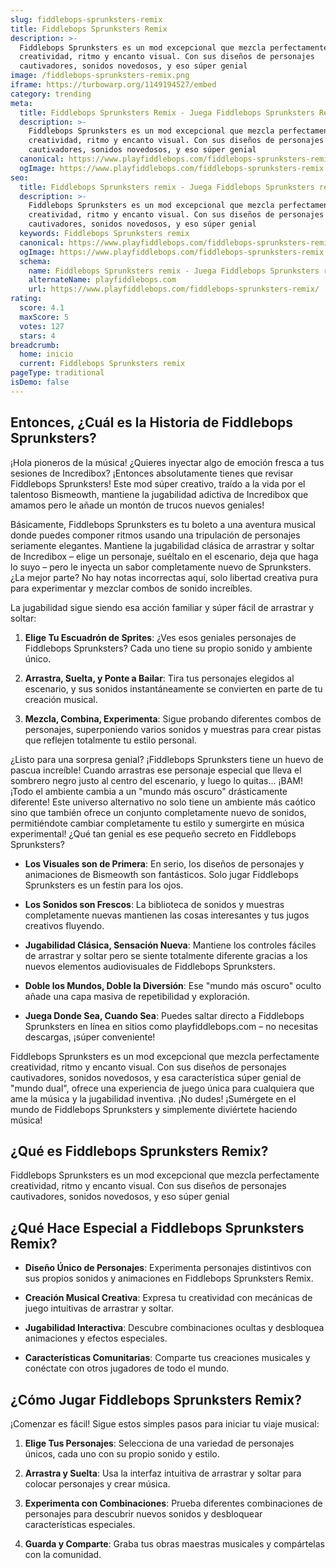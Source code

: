 ```yaml
---
slug: fiddlebops-sprunksters-remix
title: Fiddlebops Sprunksters Remix
description: >-
  Fiddlebops Sprunksters es un mod excepcional que mezcla perfectamente
  creatividad, ritmo y encanto visual. Con sus diseños de personajes
  cautivadores, sonidos novedosos, y eso súper genial
image: /fiddlebops-sprunksters-remix.png
iframe: https://turbowarp.org/1149194527/embed
category: trending
meta:
  title: Fiddlebops Sprunksters Remix - Juega Fiddlebops Sprunksters Remix Online
  description: >-
    Fiddlebops Sprunksters es un mod excepcional que mezcla perfectamente
    creatividad, ritmo y encanto visual. Con sus diseños de personajes
    cautivadores, sonidos novedosos, y eso súper genial
  canonical: https://www.playfiddlebops.com/fiddlebops-sprunksters-remix/
  ogImage: https://www.playfiddlebops.com/fiddlebops-sprunksters-remix.png
seo:
  title: Fiddlebops Sprunksters remix - Juega Fiddlebops Sprunksters remix Online
  description: >-
    Fiddlebops Sprunksters es un mod excepcional que mezcla perfectamente
    creatividad, ritmo y encanto visual. Con sus diseños de personajes
    cautivadores, sonidos novedosos, y eso súper genial
  keywords: Fiddlebops Sprunksters remix
  canonical: https://www.playfiddlebops.com/fiddlebops-sprunksters-remix/
  ogImage: https://www.playfiddlebops.com/fiddlebops-sprunksters-remix.png
  schema:
    name: Fiddlebops Sprunksters remix - Juega Fiddlebops Sprunksters remix Online
    alternateName: playfiddlebops.com
    url: https://www.playfiddlebops.com/fiddlebops-sprunksters-remix/
rating:
  score: 4.1
  maxScore: 5
  votes: 127
  stars: 4
breadcrumb:
  home: inicio
  current: Fiddlebops Sprunksters remix
pageType: traditional
isDemo: false
---
```


## Entonces, ¿Cuál es la Historia de Fiddlebops Sprunksters?

¡Hola pioneros de la música! ¿Quieres inyectar algo de emoción fresca a tus sesiones de Incredibox? ¡Entonces absolutamente tienes que revisar Fiddlebops Sprunksters! Este mod súper creativo, traído a la vida por el talentoso Bismeowth, mantiene la jugabilidad adictiva de Incredibox que amamos pero le añade un montón de trucos nuevos geniales!

Básicamente, Fiddlebops Sprunksters es tu boleto a una aventura musical donde puedes componer ritmos usando una tripulación de personajes seriamente elegantes. Mantiene la jugabilidad clásica de arrastrar y soltar de Incredibox – elige un personaje, suéltalo en el escenario, deja que haga lo suyo – pero le inyecta un sabor completamente nuevo de Sprunksters. ¿La mejor parte? No hay notas incorrectas aquí, solo libertad creativa pura para experimentar y mezclar combos de sonido increíbles.

La jugabilidad sigue siendo esa acción familiar y súper fácil de arrastrar y soltar:

1. **Elige Tu Escuadrón de Sprites**: ¿Ves esos geniales personajes de Fiddlebops Sprunksters? Cada uno tiene su propio sonido y ambiente único.

1. **Arrastra, Suelta, y Ponte a Bailar**: Tira tus personajes elegidos al escenario, y sus sonidos instantáneamente se convierten en parte de tu creación musical.

1. **Mezcla, Combina, Experimenta**: Sigue probando diferentes combos de personajes, superponiendo varios sonidos y muestras para crear pistas que reflejen totalmente tu estilo personal.

¿Listo para una sorpresa genial? ¡Fiddlebops Sprunksters tiene un huevo de pascua increíble! Cuando arrastras ese personaje especial que lleva el sombrero negro justo al centro del escenario, y luego lo quitas... ¡BAM! ¡Todo el ambiente cambia a un "mundo más oscuro" drásticamente diferente! Este universo alternativo no solo tiene un ambiente más caótico sino que también ofrece un conjunto completamente nuevo de sonidos, permitiéndote cambiar completamente tu estilo y sumergirte en música experimental! ¿Qué tan genial es ese pequeño secreto en Fiddlebops Sprunksters?

- **Los Visuales son de Primera**: En serio, los diseños de personajes y animaciones de Bismeowth son fantásticos. Solo jugar Fiddlebops Sprunksters es un festín para los ojos.

- **Los Sonidos son Frescos**: La biblioteca de sonidos y muestras completamente nuevas mantienen las cosas interesantes y tus jugos creativos fluyendo.

- **Jugabilidad Clásica, Sensación Nueva**: Mantiene los controles fáciles de arrastrar y soltar pero se siente totalmente diferente gracias a los nuevos elementos audiovisuales de Fiddlebops Sprunksters.

- **Doble los Mundos, Doble la Diversión**: Ese "mundo más oscuro" oculto añade una capa masiva de repetibilidad y exploración.

- **Juega Donde Sea, Cuando Sea**: Puedes saltar directo a Fiddlebops Sprunksters en línea en sitios como playfiddlebops.com – no necesitas descargas, ¡súper conveniente!

Fiddlebops Sprunksters es un mod excepcional que mezcla perfectamente creatividad, ritmo y encanto visual. Con sus diseños de personajes cautivadores, sonidos novedosos, y esa característica súper genial de "mundo dual", ofrece una experiencia de juego única para cualquiera que ame la música y la jugabilidad inventiva. ¡No dudes! ¡Sumérgete en el mundo de Fiddlebops Sprunksters y simplemente diviértete haciendo música!

## ¿Qué es Fiddlebops Sprunksters Remix?

Fiddlebops Sprunksters es un mod excepcional que mezcla perfectamente creatividad, ritmo y encanto visual. Con sus diseños de personajes cautivadores, sonidos novedosos, y eso súper genial

## ¿Qué Hace Especial a Fiddlebops Sprunksters Remix?

- **Diseño Único de Personajes**: Experimenta personajes distintivos con sus propios sonidos y animaciones en Fiddlebops Sprunksters Remix.

- **Creación Musical Creativa**: Expresa tu creatividad con mecánicas de juego intuitivas de arrastrar y soltar.

- **Jugabilidad Interactiva**: Descubre combinaciones ocultas y desbloquea animaciones y efectos especiales.

- **Características Comunitarias**: Comparte tus creaciones musicales y conéctate con otros jugadores de todo el mundo.

## ¿Cómo Jugar Fiddlebops Sprunksters Remix?

¡Comenzar es fácil! Sigue estos simples pasos para iniciar tu viaje musical:

1. **Elige Tus Personajes**: Selecciona de una variedad de personajes únicos, cada uno con su propio sonido y estilo.

1. **Arrastra y Suelta**: Usa la interfaz intuitiva de arrastrar y soltar para colocar personajes y crear música.

1. **Experimenta con Combinaciones**: Prueba diferentes combinaciones de personajes para descubrir nuevos sonidos y desbloquear características especiales.

1. **Guarda y Comparte**: Graba tus obras maestras musicales y compártelas con la comunidad.